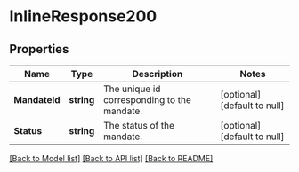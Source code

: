 # InlineResponse200

## Properties
Name | Type | Description | Notes
------------ | ------------- | ------------- | -------------
**MandateId** | **string** | The unique id corresponding to the mandate.  | [optional] [default to null]
**Status** | **string** | The status of the mandate. | [optional] [default to null]

[[Back to Model list]](../README.md#documentation-for-models) [[Back to API list]](../README.md#documentation-for-api-endpoints) [[Back to README]](../README.md)

